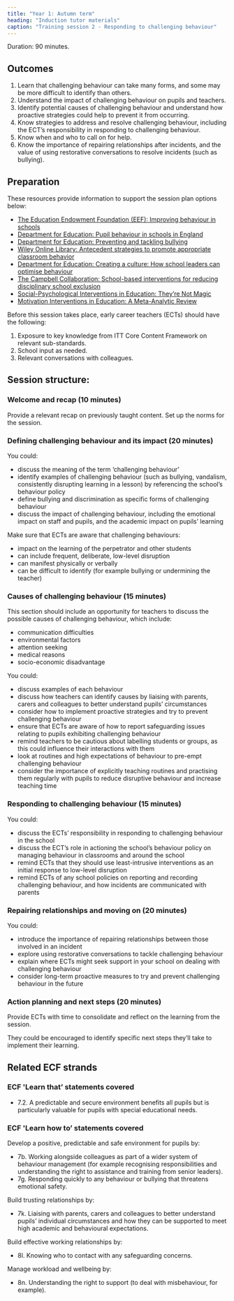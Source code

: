 ```yaml
---
title: "Year 1: Autumn term"
heading: "Induction tutor materials"
caption: "Training session 2 - Responding to challenging behaviour"
---
```


Duration: 90 minutes. 

## Outcomes 
1. Learn that challenging behaviour can take many forms, and some may be more difficult to identify than others.
2. Understand the impact of challenging behaviour on pupils and teachers.
3. Identify potential causes of challenging behaviour and understand how proactive strategies could help to prevent it from occurring.
4. Know strategies to address and resolve challenging behaviour, including the ECT’s responsibility in responding to challenging behaviour.
5. Know when and who to call on for help.
6. Know the importance of repairing relationships after incidents, and the value of using restorative conversations to resolve incidents (such as bullying).

## Preparation 

These resources provide information to support the session plan options below: 

- [The Education Endowment Foundation (EEF): Improving behaviour in schools](https://educationendowmentfoundation.org.uk/education-evidence/guidance-reports/behaviour)
- [Department for Education: Pupil behaviour in schools in England](https://assets.publishing.service.gov.uk/government/uploads/system/uploads/attachment_data/file/184078/DFE-RR218.pdf)
- [Department for Education: Preventing and tackling bullying](https://assets.publishing.service.gov.uk/government/uploads/system/uploads/attachment_data/file/1069688/Preventing_and_tackling_bullying_advice.pdf)
- [Wiley Online Library: Antecedent strategies to promote appropriate classroom behavior](https://onlinelibrary.wiley.com/doi/abs/10.1002/pits.20206)
- [Department for Education: Creating a culture: How school leaders can optimise behaviour](https://assets.publishing.service.gov.uk/government/uploads/system/uploads/attachment_data/file/602487/Tom_Bennett_Independent_Review_of_Behaviour_in_Schools.pdf)
- [The Campbell Collaboration: School-based interventions for reducing disciplinary school exclusion](https://www.campbellcollaboration.org/better-evidence/reducing-school-exclusion-school-based-interventions.html)
- [Social-Psychological Interventions in Education: They’re Not Magic](https://journals.sagepub.com/doi/10.3102/0034654311405999)
- [Motivation Interventions in Education: A Meta-Analytic Review](https://journals.sagepub.com/doi/10.3102/0034654315617832)

Before this session takes place, early career teachers (ECTs) should have the following:

1. Exposure to key knowledge from ITT Core Content Framework on relevant sub-standards.
2. School input as needed.
3. Relevant conversations with colleagues.

## Session structure: 

### Welcome and recap (10 minutes)

Provide a relevant recap on previously taught content. Set up the norms for the session.

### Defining challenging behaviour and its impact (20 minutes)

You could:

- discuss the meaning of the term ‘challenging behaviour’
- identify examples of challenging behaviour (such as bullying, vandalism, consistently disrupting learning in a lesson) by referencing the school’s behaviour policy
- define bullying and discrimination as specific forms of challenging behaviour
- discuss the impact of challenging behaviour, including the emotional impact on staff and pupils, and the academic impact on pupils’ learning

Make sure that ECTs are aware that challenging behaviours:

- impact on the learning of the perpetrator and other students
- can include frequent, deliberate, low-level disruption
- can manifest physically or verbally
- can be difficult to identify (for example bullying or undermining the teacher)

### Causes of challenging behaviour (15 minutes)  

This section should include an opportunity for teachers to discuss the possible causes of challenging behaviour, which include:

- communication difficulties
- environmental factors
- attention seeking
- medical reasons
- socio-economic disadvantage

You could:

- discuss examples of each behaviour
- discuss how teachers can identify causes by liaising with parents, carers and colleagues to better understand pupils’ circumstances
- consider how to implement proactive strategies and try to prevent challenging behaviour
- ensure that ECTs are aware of how to report safeguarding issues relating to pupils exhibiting challenging behaviour
- remind teachers to be cautious about labelling students or groups, as this could influence their interactions with them
- look at routines and high expectations of behaviour to pre-empt challenging behaviour
- consider the importance of explicitly teaching routines and practising them regularly with pupils to reduce disruptive behaviour and increase teaching time

### Responding to challenging behaviour (15 minutes)

You could:

- discuss the ECTs’ responsibility in responding to challenging behaviour in the school
- discuss the ECT’s role in actioning the school’s behaviour policy on managing behaviour in classrooms and around the school
- remind ECTs that they should use least-intrusive interventions as an initial response to low-level disruption
- remind ECTs of any school policies on reporting and recording challenging behaviour, and how incidents are communicated with parents

### Repairing relationships and moving on (20 minutes)

You could:

- introduce the importance of repairing relationships between those involved in an incident
- explore using restorative conversations to tackle challenging behaviour
- explain where ECTs might seek support in your school on dealing with challenging behaviour
- consider long-term proactive measures to try and prevent challenging behaviour in the future

### Action planning and next steps (20 minutes)  

Provide ECTs with time to consolidate and reflect on the learning from the session.  

They could be encouraged to identify specific next steps they’ll take to implement their learning. 

## Related ECF strands 

### ECF 'Learn that’ statements covered

- 7.2. A predictable and secure environment benefits all pupils but is particularly valuable for pupils with special educational needs.

### ECF 'Learn how to’ statements covered

Develop a positive, predictable and safe environment for pupils by:

- 7b. Working alongside colleagues as part of a wider system of behaviour management (for example recognising responsibilities and understanding the right to assistance and training from senior leaders).
- 7g. Responding quickly to any behaviour or bullying that threatens emotional safety.

Build trusting relationships by:

- 7k. Liaising with parents, carers and colleagues to better understand pupils’ individual circumstances and how they can be supported to meet high academic and behavioural expectations.

Build effective working relationships by:

- 8l. Knowing who to contact with any safeguarding concerns.

Manage workload and wellbeing by:

- 8n. Understanding the right to support (to deal with misbehaviour, for example).